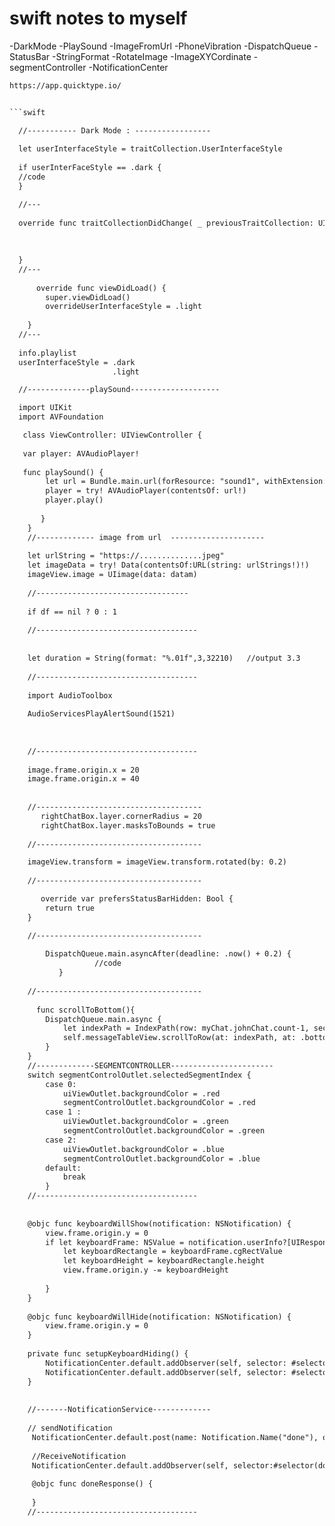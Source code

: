 # swift notes to myself

 -DarkMode
 -PlaySound
 -ImageFromUrl
 -PhoneVibration
 -DispatchQueue
 -StatusBar
 -StringFormat
 -RotateImage
 -ImageXYCordinate
 -segmentController
 -NotificationCenter

```html
https://app.quicktype.io/


```swift

  //----------- Dark Mode : -----------------
  
  let userInterfaceStyle = traitCollection.UserInterfaceStyle
  
  if userInterFaceStyle == .dark {
  //code
  }

  //---
  
  override func traitCollectionDidChange( _ previousTraitCollection: UITraitCollection?) {
  
  
  
  }
  //---
  
      override func viewDidLoad() {
        super.viewDidLoad()
        overrideUserInterfaceStyle = .light 
       
    }
  //---
  
  info.playlist 
  userInterfaceStyle = .dark
                       .light

  //--------------playSound--------------------

  import UIKit
  import AVFoundation

   class ViewController: UIViewController {
    
   var player: AVAudioPlayer!
    
   func playSound() {
        let url = Bundle.main.url(forResource: "sound1", withExtension: "mp3")
        player = try! AVAudioPlayer(contentsOf: url!)
        player.play()
                
       }
    }
    //------------- image from url  ---------------------
    
    let urlString = "https://..............jpeg"
    let imageData = try! Data(contentsOf:URL(string: urlStrings!)!)
    imageView.image = UIimage(data: datam)
    
    //----------------------------------
    
    if df == nil ? 0 : 1
    
    //------------------------------------
    
    
    let duration = String(format: "%.01f",3,32210)   //output 3.3
    
    //------------------------------------
    
    import AudioToolbox
    
    AudioServicesPlayAlertSound(1521)
    
    
    
    //------------------------------------
    
    image.frame.origin.x = 20
    image.frame.origin.x = 40
    
    
    //-------------------------------------
       rightChatBox.layer.cornerRadius = 20
       rightChatBox.layer.masksToBounds = true
    
    //-------------------------------------

    imageView.transform = imageView.transform.rotated(by: 0.2)
    
    //-------------------------------------

       override var prefersStatusBarHidden: Bool {
        return true
    }

    //-------------------------------------
      
        DispatchQueue.main.asyncAfter(deadline: .now() + 0.2) {
                   //code
           }
        
    //-------------------------------------
    
      func scrollToBottom(){
        DispatchQueue.main.async {
            let indexPath = IndexPath(row: myChat.johnChat.count-1, section: 0)
            self.messageTableView.scrollToRow(at: indexPath, at: .bottom, animated: true)
        }
    }
    //-------------SEGMENTCONTROLLER-----------------------
    switch segmentControlOutlet.selectedSegmentIndex {
        case 0:
            uiViewOutlet.backgroundColor = .red
            segmentControlOutlet.backgroundColor = .red
        case 1 :
            uiViewOutlet.backgroundColor = .green
            segmentControlOutlet.backgroundColor = .green
        case 2:
            uiViewOutlet.backgroundColor = .blue
            segmentControlOutlet.backgroundColor = .blue
        default:
            break
        }
    //------------------------------------
    
    
    @objc func keyboardWillShow(notification: NSNotification) {
        view.frame.origin.y = 0
        if let keyboardFrame: NSValue = notification.userInfo?[UIResponder.keyboardFrameEndUserInfoKey] as? NSValue {
            let keyboardRectangle = keyboardFrame.cgRectValue
            let keyboardHeight = keyboardRectangle.height
            view.frame.origin.y -= keyboardHeight
            
        }
    }
    
    @objc func keyboardWillHide(notification: NSNotification) {
        view.frame.origin.y = 0
    }
    
    private func setupKeyboardHiding() {
        NotificationCenter.default.addObserver(self, selector: #selector(keyboardWillShow), name: UIResponder.keyboardWillShowNotification, object: nil)
        NotificationCenter.default.addObserver(self, selector: #selector(keyboardWillHide), name: UIResponder.keyboardWillHideNotification, object: nil)
    }
    
    
    //-------NotificationService-------------
    
    // sendNotification 
     NotificationCenter.default.post(name: Notification.Name("done"), object: nil)
     
     //ReceiveNotification
     NotificationCenter.default.addObserver(self, selector:#selector(doneResponse) , name: Notification.Name("done"), object: nil)
     
     @objc func doneResponse() {
       
     }
    //------------------------------------
